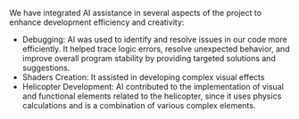 We have integrated AI assistance in several aspects of the project to enhance development efficiency and creativity:

- Debugging: AI was used to identify and resolve issues in our code more efficiently. It helped trace logic errors, resolve unexpected behavior, and improve overall program stability by providing targeted solutions and suggestions.
- Shaders Creation: It assisted in developing complex visual effects
- Helicopter Development: AI contributed to the implementation of visual and functional elements related to the helicopter, since it uses physics calculations and is a combination of various complex elements. 


